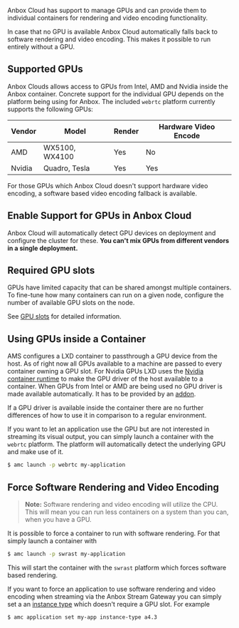 Anbox Cloud has support to manage GPUs and can provide them to individual containers for rendering and video encoding functionality.

In case that no GPU is available Anbox Cloud automatically falls back to software rendering and video encoding. This makes it possible to run entirely without a GPU.

## Supported GPUs

Anbox Clouds allows access to GPUs from Intel, AMD and Nvidia inside the Anbox container. Concrete support for the individual GPU depends on the platform being using for Anbox. The included `webrtc` platform currently supports the following GPUs:

| Vendor | Model          | Render | Hardware Video Encode |
|--------|----------------|--------|-----------------------|
| AMD    | WX5100, WX4100 | Yes    | No                    |
| Nvidia | Quadro, Tesla  | Yes    | Yes                   |

For those GPUs which Anbox Cloud doesn't support hardware video encoding, a software based video encoding fallback is available.

## Enable Support for GPUs in Anbox Cloud

Anbox Cloud will automatically detect GPU devices on deployment and configure the cluster for these. **You can't mix GPUs from different vendors in a single deployment.**

## Required GPU slots

GPUs have limited capacity that can be shared amongst multiple containers. To fine-tune how many containers can run on a given node, configure the number of available GPU slots on the node.

See [GPU slots](https://discourse.ubuntu.com/t/capacity-planning/17765#gpu-slots) for detailed information.

## Using GPUs inside a Container

AMS configures a LXD container to passthrough a GPU device from the host. As of right now all GPUs available to a machine are passed to every container owning a GPU slot. For Nvidia GPUs LXD uses the [Nvidia container runtime](https://github.com/NVIDIA/nvidia-container-runtime) to make the GPU driver of the host available to a container. When GPUs from Intel or AMD are being used no GPU driver is made available automatically. It has to be provided by an [addon](https://discourse.ubuntu.com/t/managing-addons/17759).

If a GPU driver is available inside the container there are no further differences of how to use it in comparison to a regular environment.

If you want to let an application use the GPU but are not interested in streaming its visual output, you can simply launch a container with the `webrtc` platform. The platform will automatically detect the underlying GPU and make use of it.

```bash
$ amc launch -p webrtc my-application
```

## Force Software Rendering and Video Encoding

> **Note:** Software rendering and video encoding will utilize the CPU. This will mean you can run less containers on a system than you can, when you have a GPU.

It is possible to force a container to run with software rendering. For that simply launch a container with

```bash
$ amc launch -p swrast my-application
```

This will start the container with the `swrast` platform which forces software based rendering.

If you want to force an application to use software rendering and video encoding when streaming via the Anbox Stream Gateway you can simply set a an [instance type](https://discourse.ubuntu.com/t/instance-types/17764) which doesn't require a GPU slot. For example

```bash
$ amc application set my-app instance-type a4.3
```
